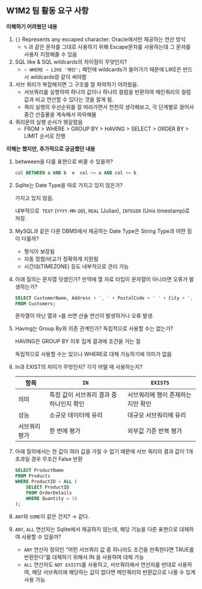 ## W1M2 팀 활동 요구 사항

**이해하기 어려웠던 내용**

1.  `{}` Represents any escaped character: Oracle에서만 제공하는 연산 방식
    - `%` 과 같은 문자를 그대로 사용하기 위해 Escape문자를 사용하는데 그 문자를 사용자 지정해줄 수 있음
2. SQL like & SQL wildcards의 차이점이 무엇인지?
    - `~ WHERE ~ LIKE '패턴';` 패턴에 wildcards가 들어가기 때문에 LIKE은 반드시 wildcards랑 같이 써야함
3. 서브 쿼리가 복잡해지면 그 구조를 잘 파악하기 어려웠음.
    - 서브쿼리를 실행하여 하나의 값이나 하나의 컬럼을 반환하여 메인쿼리의 컬럼 값과 비교 연산할 수 있다는 것을 알게 됨.
    - 쿼리 실행의 우선순위를 잘 따라가면서 천천히 생각해보고, 각 단계별로 끊어서 중간 산출물을 계속해서 파악해봄
4. 쿼리문의 실행 순서가 헷갈렸음
    - FROM > WHERE > GROUP BY > HAVING > SELECT > ORDER BY > LIMIT 순서로 진행

**이해는 했지만, 추가적으로 궁금했던 내용**

1. betweeen을 다를 표현으로 바꿀 수 있을까?
    
    ```sql
    col BETWEEN a AND b  ≡  col >= a AND col <= b
    ```
    
2. Sqlite는 Date Type을 따로 가지고 있지 않은가? 
    
    가지고 있지 않음.
    
    내부적으로  `TEXT` (`YYYY-MM-DD`), `REAL` (Julian), `INTEGER` (Unix timestamp)로 저장.
    
3. MySQL과 같은 다른 DBMS에서 제공하는 Date Type은 String Type과 어떤 점이 다를까?
    - 형식이 보장됨
    - 자동 정렬/비교가 정확하게 지원됨
    - 시간대(TIMEZONE) 등도 내부적으로 관리 가능
4. 아래 질의는 문자열 덧셈인가? 만약에 열 자료 타입이 문자열이 아니라면 오류가 발생하는가?
    
    ```sql
    SELECT CustomerName, Address + ', ' + PostalCode + ' ' + City + ', ' + Country AS Address
    FROM Customers;
    ```
    
    문자열이 아닌 열과 `+`를 쓰면 산술 연산이 발생하거나 오류 발생.
    
5. Having는 Group By와 의존 관계인가? 독립적으로 사용할 수는 없는가?
    
    HAVING은 GROUP BY 이후 집계 결과에 조건을 거는 절
    
     독립적으로 사용할 수는 있으나 WHERE로 대체 가능하기에 의미가 없음
    
6. In과 EXIST의 차이가 무엇인지? 각각 어떨 때 사용하는지?
    
    
    | 항목 | `IN` | `EXISTS` |
    | --- | --- | --- |
    | 의미 | 특정 값이 서브쿼리 결과 중 하나인지 확인 | 서브쿼리에 행이 존재하는지만 확인 |
    | 성능 | 소규모 데이터에 유리 | 대규모 서브쿼리에 유리 |
    | 서브쿼리 평가 | 한 번에 평가 | 외부값 기준 반복 평가  |
7. 아래 질의에서는 한 값이 여러 값을 가질 수 없기 때문에 서브 쿼리의 결과 값이 1개 초과일 경우 무조건 False 반환 
    
    ```sql
    SELECT ProductName
    FROM Products
    WHERE ProductID = ALL (
        SELECT ProductID
        FROM OrderDetails
        WHERE Quantity = 10
    );
    ```
    
8. `ANY`와 `SOME`이 같은 건지? → 같다.
9. `ANY`, `ALL` 연산자는 Sqlite에서 제공하지 않는데, 해당 기능을 다른 표현으로 대체하여 사용할 수 있을까?
    - `ANY` 연산자 정의인 “어떤 서브쿼리 값 중 하나라도 조건을 만족한다면 TRUE를 반환한다”를 대체하기 위해서 IN 을 사용하여 대체 가능
    - `ALL` 연산자도 `NOT EXISTS`를 사용하고, 서브쿼리에서 연산자를 반대로 사용하여, 해당 서브쿼리에 해당하는 값이 없다면 메인쿼리의 반환값으로 나올 수 있게 사용 가능
